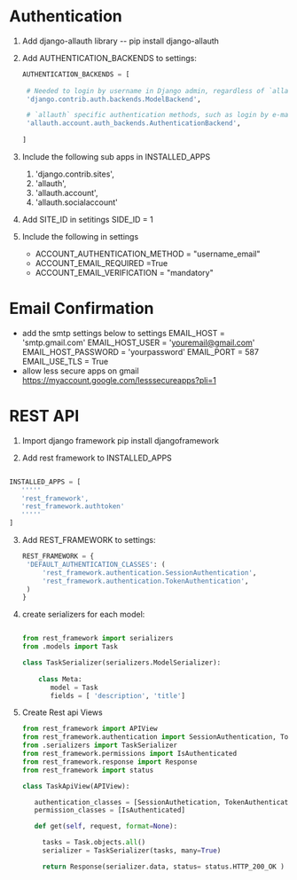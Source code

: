 # Authentication
1. Add django-allauth library
   -- pip install django-allauth
2. Add AUTHENTICATION_BACKENDS to settings:
   ```python
   AUTHENTICATION_BACKENDS = [
    
    # Needed to login by username in Django admin, regardless of `allauth`
    'django.contrib.auth.backends.ModelBackend',

    # `allauth` specific authentication methods, such as login by e-mail
    'allauth.account.auth_backends.AuthenticationBackend',
    
   ]
   ```

3. Include the following sub apps in INSTALLED_APPS
    1. 'django.contrib.sites',
    2. 'allauth',
    3. 'allauth.account',
    4. 'allauth.socialaccount'
4. Add SITE_ID in setitings
   SIDE_ID = 1
5. Include the following in settings
   - ACCOUNT_AUTHENTICATION_METHOD = "username_email"
   - ACCOUNT_EMAIL_REQUIRED =True
   - ACCOUNT_EMAIL_VERIFICATION = "mandatory"

# Email Confirmation
 - add the smtp settings below to settings
   EMAIL_HOST = 'smtp.gmail.com'
   EMAIL_HOST_USER = 'youremail@gmail.com' 
   EMAIL_HOST_PASSWORD = 'yourpassword'
   EMAIL_PORT = 587
   EMAIL_USE_TLS = True
 - allow less secure apps on gmail
   https://myaccount.google.com/lesssecureapps?pli=1

# REST API


1. Import django framework
   pip install djangoframework

2. Add rest framework to INSTALLED_APPS
  ```python

  INSTALLED_APPS = [
     '''''
     'rest_framework',
     'rest_framework.authtoken'
     '''''
  ]
  ```

3. Add REST_FRAMEWORK to settings:
   ```python
   REST_FRAMEWORK = {
    'DEFAULT_AUTHENTICATION_CLASSES': (
        'rest_framework.authentication.SessionAuthentication',
        'rest_framework.authentication.TokenAuthentication',
    )
   }
   ```

4. create serializers for each model:
   ```python

   from rest_framework import serializers
   from .models import Task

   class TaskSerializer(serializers.ModelSerializer):
       
       class Meta:
          model = Task
          fields = [ 'description', 'title']
   ```

4. Create Rest api Views
     ```python
     from rest_framework import APIView
     from rest_framework.authentication import SessionAuthentication, TokenAuthentication
     from .serializers import TaskSerializer
     from rest_framework.permissions import IsAuthenticated
     from rest_framework.response import Response
     from rest_framework import status
     
     class TaskApiView(APIView):

        authentication_classes = [SessionAuthetication, TokenAuthentication]
        permission_classes = [IsAuthenticated]

        def get(self, request, format=None):

          tasks = Task.objects.all()
          serializer = TaskSerializer(tasks, many=True)

          return Response(serializer.data, status= status.HTTP_200_OK )
      ```
         



